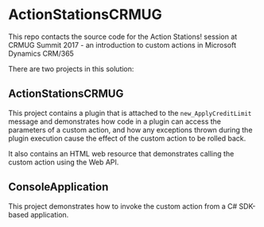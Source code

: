 # ActionStationsCRMUG

This repo contacts the source code for the Action Stations! session at CRMUG Summit 2017 - an
introduction to custom actions in Microsoft Dynamics CRM/365

There are two projects in this solution:

## ActionStationsCRMUG

This project contains a plugin that is attached to the `new_ApplyCreditLimit` message and demonstrates how code in a plugin can
access the parameters of a custom action, and how any exceptions thrown during the plugin execution cause the effect of the custom
action to be rolled back.

It also contains an HTML web resource that demonstrates calling the custom action using the Web API.

## ConsoleApplication

This project demonstrates how to invoke the custom action from a C# SDK-based application.